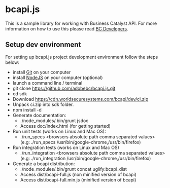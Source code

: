 # bcapi.js

This is a sample library for working with Business Catalyst API. For more information on how to use this please read 
[BC Developers](http://developers.businesscatalyst.com/).

## Setup dev environment

For setting up bcapi.js project development environment follow the steps below:

  - install [Git](http://git-scm.com/book/en/Getting-Started-Installing-Git) on your computer
  - install [NodeJS](http://nodejs.org/) on your computer (optional)
  - launch a command line / terminal
  - git clone https://github.com/adobebc/bcapi.js.git
  - cd sdk
  - Download https://cdn.worldsecuresystems.com/bcapi/dev/ci.zip
  - Unpack ci.zip into sdk folder.
  - npm install -d
  - Generate documentation: 
    - ./node_modules/.bin/grunt jsdoc
    - Access doc/index.html (for getting started)
  - Run unit tests (works on Linux and Mac OS):
    - ./run_specs &lt;browsers absolute path comma separated values&gt; (e.g: ./run_specs /usr/bin/google-chrome,/usr/bin/firefox)
  - Run integration tests (works on Linux and Mac OS)
    - ./run_integration &lt;browsers absolute path comma separated values&gt; (e.g: ./run_integration /usr/bin/google-chrome,/usr/bin/firefox)
  - Generate a bcapi distribution:
    - ./node_modules/.bin/grunt concat uglify:bcapi_dist
    - Access dist/bcapi-full.js (non minified version of bcapi)
    - Access dist/bcapi-full.min.js (minified version of bcapi)

